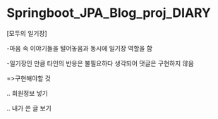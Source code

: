 # Springboot_JPA_Blog_proj_DIARY
[모두의 일기장]

-마음 속 이야기들을 털어놓음과 동시에 일기장 역할을 함

-일기장인 만큼 타인의 반응은 불필요하다 생각되어 댓글은 구현하지 않음




=>구현해야할 것

.. 회원정보 넣기 

.. 내가 쓴 글 보기

